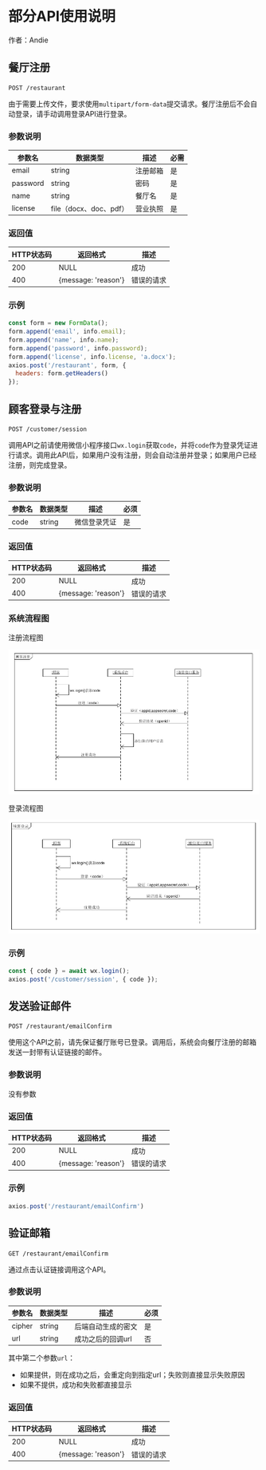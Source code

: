 # 部分API使用说明
作者：Andie
## 餐厅注册

`POST /restaurant`

由于需要上传文件，要求使用`multipart/form-data`提交请求。餐厅注册后不会自动登录，请手动调用登录API进行登录。

### 参数说明

| 参数名   | 数据类型               | 描述     | 必需 |
| -------- | ---------------------- | -------- | ---- |
| email    | string                 | 注册邮箱 | 是   |
| password | string                 | 密码     | 是   |
| name     | string                 | 餐厅名   | 是   |
| license  | file（docx、doc、pdf） | 营业执照 | 是   |

### 返回值

| HTTP状态码 | 返回格式            | 描述       |
| ---------- | ------------------- | ---------- |
| 200        | NULL                | 成功       |
| 400        | {message: 'reason'} | 错误的请求 |

### 示例

```js
const form = new FormData();
form.append('email', info.email);
form.append('name', info.name);
form.append('password', info.password);
form.append('license', info.license, 'a.docx');
axios.post('/restaurant', form, {
  headers: form.getHeaders()
});
```

## 顾客登录与注册

`POST /customer/session`

调用API之前请使用微信小程序接口`wx.login`获取`code`，并将`code`作为登录凭证进行请求。调用此API后，如果用户没有注册，则会自动注册并登录；如果用户已经注册，则完成登录。

### 参数说明

| 参数名 | 数据类型 | 描述         | 必须 |
| ------ | -------- | ------------ | ---- |
| code   | string   | 微信登录凭证 | 是   |

### 返回值

| HTTP状态码 | 返回格式            | 描述       |
| ---------- | ------------------- | ---------- |
| 200        | NULL                | 成功       |
| 400        | {message: 'reason'} | 错误的请求 |

### 系统流程图

注册流程图

![注册流程](../SSD/img/顾客注册.png)

登录流程图

 ![登录流程](../SSD/img/顾客登录.png)

### 示例

 ```js
const { code } = await wx.login();
axios.post('/customer/session', { code });
 ```

## 发送验证邮件

`POST /restaurant/emailConfirm`

使用这个API之前，请先保证餐厅账号已登录。调用后，系统会向餐厅注册的邮箱发送一封带有认证链接的邮件。

### 参数说明

没有参数

### 返回值

| HTTP状态码 | 返回格式            | 描述       |
| ---------- | ------------------- | ---------- |
| 200        | NULL                | 成功       |
| 400        | {message: 'reason'} | 错误的请求 |

### 示例

```js
axios.post('/restaurant/emailConfirm')
```

## 验证邮箱

`GET /restaurant/emailConfirm`

通过点击认证链接调用这个API。

### 参数说明

| 参数名 | 数据类型 | 描述               | 必须 |
| ------ | -------- | ------------------ | ---- |
| cipher | string   | 后端自动生成的密文 | 是   |
| url    | string   | 成功之后的回调url  | 否   |

其中第二个参数`url`：

- 如果提供，则在成功之后，会重定向到指定url；失败则直接显示失败原因
- 如果不提供，成功和失败都直接显示

### 返回值

| HTTP状态码 | 返回格式            | 描述       |
| ---------- | ------------------- | ---------- |
| 200        | NULL                | 成功       |
| 400        | {message: 'reason'} | 错误的请求 |

